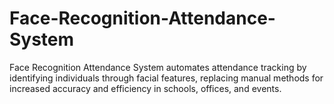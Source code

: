 # Face-Recognition-Attendance-System
Face Recognition Attendance System automates attendance tracking by identifying individuals through facial features, replacing manual methods for increased accuracy and efficiency in schools, offices, and events.
